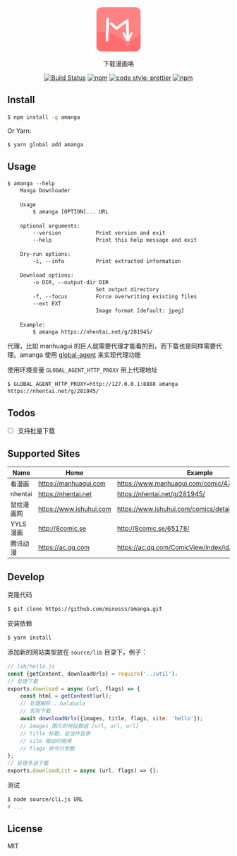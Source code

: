 <div align="center">
    <img src="logo.png" width=100>
</div>

<div align="center">

下载漫画咯

[![Build Status](https://travis-ci.com/minosss/amanga.svg?branch=master)](https://travis-ci.com/minosss/amanga)
[![npm](https://img.shields.io/npm/v/amanga.svg?style=flat-square)](https://www.npmjs.com/package/amanga)
[![code style: prettier](https://img.shields.io/badge/code_style-prettier-ff69b4.svg?style=flat-square)](https://github.com/prettier/prettier)
[![npm](https://img.shields.io/npm/dt/amanga.svg?style=flat-square)](https://www.npmjs.com/package/amanga)

</div>

## Install

```bash
$ npm install -g amanga
```

Or Yarn:

```bash
$ yarn global add amanga
```

## Usage

```
$ amanga --help
    Manga Downloader

    Usage
        $ amanga [OPTION]... URL

    optional arguments:
        --version           Print version and exit
        --help              Print this help message and exit

    Dry-run options:
        -i, --info          Print extracted information

    Download options:
        -o DIR, --output-dir DIR
                            Set output directory
        -f, --focus         Force overwriting existing files
        --ext EXT
                            Image format [default: jpeg]

    Example:
        $ amanga https://nhentai.net/g/281945/
```

代理，比如 manhuagui 的巨人就需要代理才能看的到，而下载也是同样需要代理。amanga 使用 [global-agent](https://www.npmjs.com/package/global-agent) 来实现代理功能

使用环境变量 `GLOBAL_AGENT_HTTP_PROXY` 带上代理地址

```
$ GLOBAL_AGENT_HTTP_PROXY=http://127.0.0.1:8888 amanga https://nhentai.net/g/281945/
```

## Todos

-   [ ] 支持批量下载

## Supported Sites

| Name       | Home                    | Example                                              |
| ---------- | ----------------------- | ---------------------------------------------------- |
| 看漫画     | https://manhuagui.com   | https://www.manhuagui.com/comic/4740/                |
| nhentai    | https://nhentai.net     | https://nhentai.net/g/281945/                        |
| 鼠绘漫画网 | https://www.ishuhui.com | https://www.ishuhui.com/comics/detail/11746/         |
| YYLS 漫画  | http://8comic.se        | http://8comic.se/65178/                              |
| 腾讯动漫   | https://ac.qq.com       | https://ac.qq.com/ComicView/index/id/505430/cid/972/ |

## Develop

克隆代码

```bash
$ git clone https://github.com/minosss/amanga.git
```

安装依赖

```bash
$ yarn install
```

添加新的网站类型放在 `source/lib` 目录下，例子：

```js
// lib/hello.js
const {getContent, downloadUrls} = require('../util');
// 处理下载
exports.download = async (url, flags) => {
	const html = getContent(url);
	// 处理解析...balabala
	// 丢到下载
	await downloadUrls({images, title, flags, site: 'hello'});
	// images 图片的地址数组 [url, url, url]
	// title 标题，会当作目录
	// site 输出时使用
	// flags 命令行参数
};
// 处理多话下载
exports.downloadList = async (url, flags) => {};
```

测试

```bash
$ node source/cli.js URL
# ...
```

## License

MIT
